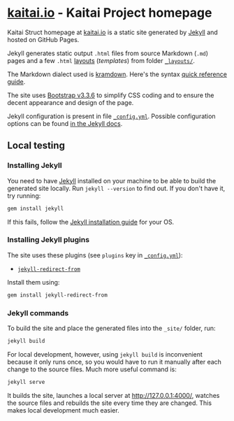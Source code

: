 # [kaitai.io](https://kaitai.io/) - Kaitai Project homepage

Kaitai Struct homepage at [kaitai.io](https://kaitai.io/) is a static site generated by [Jekyll](https://jekyllrb.com/) and hosted on GitHub Pages.

Jekyll generates static output `.html` files from source Markdown (`.md`) pages and a few `.html` [layouts](https://jekyllrb.com/docs/step-by-step/04-layouts/) (_templates_) from folder [`_layouts/`](./_layouts/).

The Markdown dialect used is [kramdown](https://kramdown.gettalong.org/index.html). Here's the syntax [quick reference guide](https://kramdown.gettalong.org/quickref.html).

The site uses [Bootstrap v3.3.6](https://getbootstrap.com/docs/3.3/) to simplify CSS coding and to ensure the decent appearance and design of the page.

Jekyll configuration is present in file [`_config.yml`](./_config.yml). Possible configuration options can be found [in the Jekyll docs](https://jekyllrb.com/docs/configuration/).

## Local testing

### Installing Jekyll

You need to have [Jekyll](https://jekyllrb.com/) installed on your machine to be able to build the generated site locally. Run `jekyll --version` to find out. If you don't have it, try running:

```bash
gem install jekyll
```

If this fails, follow the [Jekyll installation guide](https://jekyllrb.com/docs/installation/) for your OS.

### Installing Jekyll plugins

The site uses these plugins (see `plugins` key in [`_config.yml`](./_config.yml)):

- [`jekyll-redirect-from`](https://github.com/jekyll/jekyll-redirect-from)

Install them using:

```bash
gem install jekyll-redirect-from
```

### Jekyll commands

To build the site and place the generated files into the `_site/` folder, run:

```bash
jekyll build
```

For local development, however, using `jekyll build` is inconvenient because it only runs once, so you would have to run it manually after each change to the source files. Much more useful command is:

```bash
jekyll serve
```

It builds the site, launches a local server at http://127.0.0.1:4000/, watches the source files and rebuilds the site every time they are changed. This makes local development much easier.
